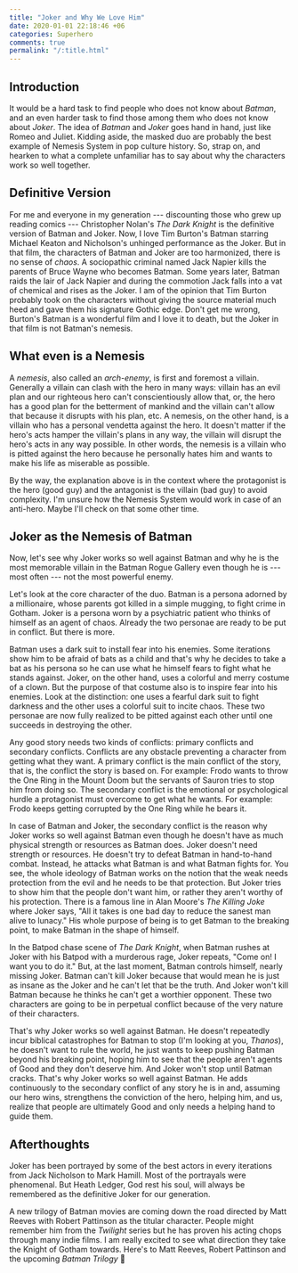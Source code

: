 ```yaml
---
title: "Joker and Why We Love Him"
date: 2020-01-01 22:18:46 +06
categories: Superhero
comments: true
permalink: "/:title.html"
---
```


## Introduction

It would be a hard task to find people who does not know about *Batman*, and an
even harder task to find those among them who does not know about *Joker*. The
idea of *Batman* and *Joker* goes hand in hand, just like Romeo and Juliet.
Kidding aside, the masked duo are probably the best example of Nemesis System in
pop culture history. So, strap on, and hearken to what a complete unfamiliar has
to say about why the characters work so well together.

## Definitive Version

For me and everyone in my generation --- discounting those who grew up reading
comics --- Christopher Nolan's *The Dark Knight* is the definitive version of
Batman and Joker. Now, I love Tim Burton's Batman starring Michael Keaton and
Nicholson's unhinged performance as the Joker. But in that film, the characters
of Batman and Joker are too harmonized, there is no sense of *chaos*. A
sociopathic criminal named Jack Napier kills the parents of Bruce Wayne who
becomes Batman. Some years later, Batman raids the lair of Jack Napier and
during the commotion Jack falls into a vat of chemical and rises as the Joker.
I am of the opinion that Tim Burton probably took on the characters without
giving the source material much heed and gave them his signature Gothic edge.
Don't get me wrong, Burton's Batman is a wonderful film and I love it to death,
but the Joker in that film is not Batman's nemesis.

## What even is a Nemesis

A *nemesis*, also called an *arch-enemy*, is first and foremost a villain.
Generally a villain can clash with the hero in many ways: villain has an evil
plan and our righteous hero can't conscientiously allow that, or, the hero has a
good plan for the betterment of mankind and the villain can't allow that because
it disrupts with his plan, etc. A nemesis, on the other hand, is a villain who
has a personal vendetta against the hero. It doesn't matter if the hero's acts
hamper the villain's plans in any way, the villain will disrupt the hero's acts
in any way possible. In other words, the nemesis is a villain who is pitted
against the hero because he personally hates him and wants to make his life as
miserable as possible.

By the way, the explanation above is in the context where the protagonist is the
hero (good guy) and the antagonist is the villain (bad guy) to avoid complexity.
I'm unsure how the Nemesis System would work in case of an anti-hero. Maybe I'll
check on that some other time.

## Joker as the Nemesis of Batman

Now, let's see why Joker works so well against Batman and why he is the most
memorable villain in the Batman Rogue Gallery even though he is --- most often
--- not the most powerful enemy.

Let's look at the core character of the duo. Batman is a persona adorned by a
millionaire, whose parents got killed in a simple mugging, to fight crime in
Gotham. Joker is a persona worn by a psychiatric patient who thinks of himself
as an agent of chaos. Already the two personae are ready to be put in conflict.
But there is more.

Batman uses a dark suit to install fear into his enemies. Some iterations show
him to be afraid of bats as a child and that's why he decides to take a bat as
his persona so he can use what he himself fears to fight what he stands against.
Joker, on the other hand, uses a colorful and merry costume of a clown. But the
purpose of that costume also is to inspire fear into his enemies. Look at the
distinction: one uses a fearful dark suit to fight darkness and the other uses a
colorful suit to incite chaos. These two personae are now fully realized to be
pitted against each other until one succeeds in destroying the other.

Any good story needs two kinds of conflicts: primary conflicts and secondary
conflicts. Conflicts are any obstacle preventing a character from getting what
they want. A primary conflict is the main conflict of the story, that is, the
conflict the story is based on. For example: Frodo wants to throw the One Ring
in the Mount Doom but the servants of Sauron tries to stop him from doing so.
The secondary conflict is the emotional or psychological hurdle a protagonist
must overcome to get what he wants. For example: Frodo keeps getting corrupted
by the One Ring while he bears it.

In case of Batman and Joker, the secondary conflict is the reason why Joker
works so well against Batman even though he doesn't have as much physical
strength or resources as Batman does. Joker doesn't need strength or resources.
He doesn't try to defeat Batman in hand-to-hand combat. Instead, he attacks what
Batman is and what Batman fights for. You see, the whole ideology of Batman
works on the notion that the weak needs protection from the evil and he needs to
be that protection. But Joker tries to show him that the people don't want him,
or rather they aren't worthy of his protection. There is a famous line in Alan
Moore's *The Killing Joke* where Joker says, "All it takes is one bad day to
reduce the sanest man alive to lunacy." His whole purpose of being is to get
Batman to the breaking point, to make Batman in the shape of himself.

In the Batpod chase scene of *The Dark Knight*, when Batman rushes at Joker with
his Batpod with a murderous rage, Joker repeats, "Come on! I want you to do it."
But, at the last moment, Batman controls himself, nearly missing Joker. Batman
can't kill Joker because that would mean he is just as insane as the Joker and
he can't let that be the truth. And Joker won't kill Batman because he thinks he
can't get a worthier opponent. These two characters are going to be in perpetual
conflict because of the very nature of their characters.

That's why Joker works so well against Batman. He doesn't repeatedly incur
biblical catastrophes for Batman to stop (I'm looking at you, *Thanos*), he
doesn't want to rule the world, he just wants to keep pushing Batman beyond his
breaking point, hoping him to see that the people aren't agents of Good and they
don't deserve him. And Joker won't stop until Batman cracks. That's why Joker
works so well against Batman. He adds continuously to the secondary conflict of
any story he is in and, assuming our hero wins, strengthens the conviction of
the hero, helping him, and us, realize that people are ultimately Good and only
needs a helping hand to guide them.

## Afterthoughts

Joker has been portrayed by some of the best actors in every iterations from
Jack Nicholson to Mark Hamill. Most of the portrayals were phenomenal. But Heath
Ledger, God rest his soul, will always be remembered as the definitive Joker for
our generation.

A new trilogy of Batman movies are coming down the road directed by Matt Reeves
with Robert Pattinson as the titular character. People might remember him from
the *Twilight* series but he has proven his acting chops through many indie
films. I am really excited to see what direction they take the Knight of Gotham
towards. Here's to Matt Reeves, Robert Pattinson and the upcoming *Batman
Trilogy* 🍻
